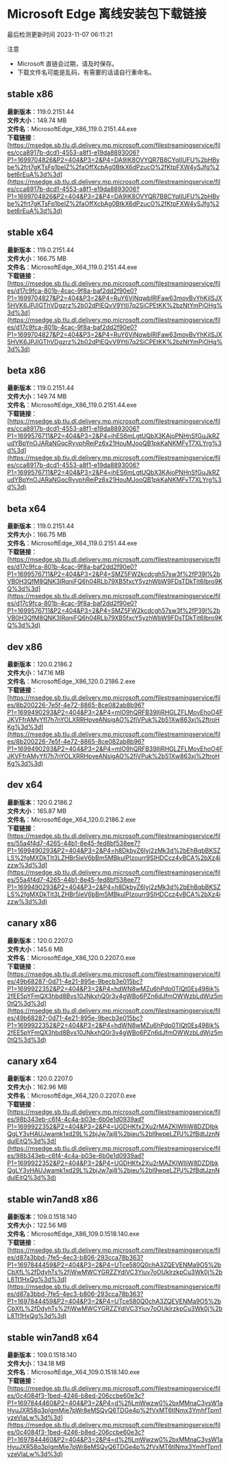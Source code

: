 # Microsoft Edge 离线安装包下载链接
最后检测更新时间
2023-11-07 06:11:21

注意
* Microsoft 直链会过期，请及时保存。
* 下载文件名可能是乱码，有需要的话请自行重命名。

## stable x86
**最新版本**：119.0.2151.44  
**文件大小**：149.74 MB  
**文件名**：MicrosoftEdge_X86_119.0.2151.44.exe  
**下载链接**：[https://msedge.sb.tlu.dl.delivery.mp.microsoft.com/filestreamingservice/files/cca8917b-dcd1-4553-a8f1-e19da8893006?P1=1699704826&P2=404&P3=2&P4=DA9IK8OVYQR7B8CYqIIUFU%2bHBybe%2frt7gKTsFp1beIZ%2faOffXcbAg0BtkX6dPzucO%2fKtpFXW4ySJfg%2bet6rEuA%3d%3d](https://msedge.sb.tlu.dl.delivery.mp.microsoft.com/filestreamingservice/files/cca8917b-dcd1-4553-a8f1-e19da8893006?P1=1699704826&P2=404&P3=2&P4=DA9IK8OVYQR7B8CYqIIUFU%2bHBybe%2frt7gKTsFp1beIZ%2faOffXcbAg0BtkX6dPzucO%2fKtpFXW4ySJfg%2bet6rEuA%3d%3d)  

## stable x64
**最新版本**：119.0.2151.44  
**文件大小**：166.75 MB  
**文件名**：MicrosoftEdge_X64_119.0.2151.44.exe  
**下载链接**：[https://msedge.sb.tlu.dl.delivery.mp.microsoft.com/filestreamingservice/files/d17c9fca-801b-4cac-9f8a-baf2dd2f90e0?P1=1699704827&P2=404&P3=2&P4=RuY6VjNqwblRIFaw63movBvYhKiISJX5HVK6JPJIGThVDgzrz%2b02dPlEQvV9YtIj7q2SiCPEtKK%2bzNtYmPjOHg%3d%3d](https://msedge.sb.tlu.dl.delivery.mp.microsoft.com/filestreamingservice/files/d17c9fca-801b-4cac-9f8a-baf2dd2f90e0?P1=1699704827&P2=404&P3=2&P4=RuY6VjNqwblRIFaw63movBvYhKiISJX5HVK6JPJIGThVDgzrz%2b02dPlEQvV9YtIj7q2SiCPEtKK%2bzNtYmPjOHg%3d%3d)  

## beta x86
**最新版本**：119.0.2151.44  
**文件大小**：149.74 MB  
**文件名**：MicrosoftEdge_X86_119.0.2151.44.exe  
**下载链接**：[https://msedge.sb.tlu.dl.delivery.mp.microsoft.com/filestreamingservice/files/cca8917b-dcd1-4553-a8f1-e19da8893006?P1=1699576711&P2=404&P3=2&P4=ihES6mLgtUQbX3KAjoPNHnSfGuJkRZudYBpYnOJARaNGqcRyvphRejPz6x21HouMJooQB1pkKaNKMFvT7XLYrg%3d%3d](https://msedge.sb.tlu.dl.delivery.mp.microsoft.com/filestreamingservice/files/cca8917b-dcd1-4553-a8f1-e19da8893006?P1=1699576711&P2=404&P3=2&P4=ihES6mLgtUQbX3KAjoPNHnSfGuJkRZudYBpYnOJARaNGqcRyvphRejPz6x21HouMJooQB1pkKaNKMFvT7XLYrg%3d%3d)  

## beta x64
**最新版本**：119.0.2151.44  
**文件大小**：166.75 MB  
**文件名**：MicrosoftEdge_X64_119.0.2151.44.exe  
**下载链接**：[https://msedge.sb.tlu.dl.delivery.mp.microsoft.com/filestreamingservice/files/d17c9fca-801b-4cac-9f8a-baf2dd2f90e0?P1=1699576711&P2=404&P3=2&P4=SMZ5FW2kcdcgh57sw3f%2fP39I%2bVB0H3QfM8QNK3IRqnjFQ6h04RLb79XB5fxcY5yzhWbW9FDsTDkTit6Ibro9KQ%3d%3d](https://msedge.sb.tlu.dl.delivery.mp.microsoft.com/filestreamingservice/files/d17c9fca-801b-4cac-9f8a-baf2dd2f90e0?P1=1699576711&P2=404&P3=2&P4=SMZ5FW2kcdcgh57sw3f%2fP39I%2bVB0H3QfM8QNK3IRqnjFQ6h04RLb79XB5fxcY5yzhWbW9FDsTDkTit6Ibro9KQ%3d%3d)  

## dev x86
**最新版本**：120.0.2186.2  
**文件大小**：147.16 MB  
**文件名**：MicrosoftEdge_X86_120.0.2186.2.exe  
**下载链接**：[https://msedge.sb.tlu.dl.delivery.mp.microsoft.com/filestreamingservice/files/8b200226-7e5f-4e72-8865-8ce082ab8b96?P1=1699490293&P2=404&P3=2&P4=mlO9hQRFB39lljRHGLZFLMovEhoO4FJKVFfrAMyYfI7h7nYOLXRRHpyeANsigAO%2fjVPuk%2b51Xw863xj%2ftroHKg%3d%3d](https://msedge.sb.tlu.dl.delivery.mp.microsoft.com/filestreamingservice/files/8b200226-7e5f-4e72-8865-8ce082ab8b96?P1=1699490293&P2=404&P3=2&P4=mlO9hQRFB39lljRHGLZFLMovEhoO4FJKVFfrAMyYfI7h7nYOLXRRHpyeANsigAO%2fjVPuk%2b51Xw863xj%2ftroHKg%3d%3d)  

## dev x64
**最新版本**：120.0.2186.2  
**文件大小**：165.87 MB  
**文件名**：MicrosoftEdge_X64_120.0.2186.2.exe  
**下载链接**：[https://msedge.sb.tlu.dl.delivery.mp.microsoft.com/filestreamingservice/files/55a4f4d7-4265-44b1-8e45-fed8bf538ee7?P1=1699490293&P2=404&P3=2&P4=h8DkbyZ6Iyj2zMk3d%2bEhBqbBKSZLS%2fgMXDkTIt3LZHBr5IeV6bBm5MBkuIPIzourr9SIHDCcz4vBCA%2bXz4izzw%3d%3d](https://msedge.sb.tlu.dl.delivery.mp.microsoft.com/filestreamingservice/files/55a4f4d7-4265-44b1-8e45-fed8bf538ee7?P1=1699490293&P2=404&P3=2&P4=h8DkbyZ6Iyj2zMk3d%2bEhBqbBKSZLS%2fgMXDkTIt3LZHBr5IeV6bBm5MBkuIPIzourr9SIHDCcz4vBCA%2bXz4izzw%3d%3d)  

## canary x86
**最新版本**：120.0.2207.0  
**文件大小**：145.6 MB  
**文件名**：MicrosoftEdge_X86_120.0.2207.0.exe  
**下载链接**：[https://msedge.sb.tlu.dl.delivery.mp.microsoft.com/filestreamingservice/files/49b68287-0d71-4e21-895e-9becb3e015bc?P1=1699922352&P2=404&P3=2&P4=hdWN8wMZu6hPdp0TlQt0Es498ik%2fEE5pYFmQX3hbd8Bvs10JNkxhQ0r3v4gWBo6PZn6dJfmOWWzbLdWiz5m0tQ%3d%3d](https://msedge.sb.tlu.dl.delivery.mp.microsoft.com/filestreamingservice/files/49b68287-0d71-4e21-895e-9becb3e015bc?P1=1699922352&P2=404&P3=2&P4=hdWN8wMZu6hPdp0TlQt0Es498ik%2fEE5pYFmQX3hbd8Bvs10JNkxhQ0r3v4gWBo6PZn6dJfmOWWzbLdWiz5m0tQ%3d%3d)  

## canary x64
**最新版本**：120.0.2207.0  
**文件大小**：162.96 MB  
**文件名**：MicrosoftEdge_X64_120.0.2207.0.exe  
**下载链接**：[https://msedge.sb.tlu.dl.delivery.mp.microsoft.com/filestreamingservice/files/98b343eb-c6f4-4c4a-b03e-6b0e1d0939ad?P1=1699922352&P2=404&P3=2&P4=UGDHKfx2Xu2rMAZKlWlliW8DZDIbkQgLY3vHAUJwamk1xd29L%2bjJw7aj8%2bjeu%2bl9wpeLZPJ%2fBdtJznNdulEitQ%3d%3d](https://msedge.sb.tlu.dl.delivery.mp.microsoft.com/filestreamingservice/files/98b343eb-c6f4-4c4a-b03e-6b0e1d0939ad?P1=1699922352&P2=404&P3=2&P4=UGDHKfx2Xu2rMAZKlWlliW8DZDIbkQgLY3vHAUJwamk1xd29L%2bjJw7aj8%2bjeu%2bl9wpeLZPJ%2fBdtJznNdulEitQ%3d%3d)  

## stable win7and8 x86
**最新版本**：109.0.1518.140  
**文件大小**：122.56 MB  
**文件名**：MicrosoftEdge_X86_109.0.1518.140.exe  
**下载链接**：[https://msedge.sb.tlu.dl.delivery.mp.microsoft.com/filestreamingservice/files/d87a3bbd-7fe5-4ec3-b806-293cca78b363?P1=1697844459&P2=404&P3=2&P4=UTce580Q0chA3ZQEVENMa9O5%2bCbXfL%2fDdyhTs%2fjWwMWCYGRZZYdIVC3Yiuv7oOUklrzkpCu3Wk0j%2bL8Tt1HxQg%3d%3d](https://msedge.sb.tlu.dl.delivery.mp.microsoft.com/filestreamingservice/files/d87a3bbd-7fe5-4ec3-b806-293cca78b363?P1=1697844459&P2=404&P3=2&P4=UTce580Q0chA3ZQEVENMa9O5%2bCbXfL%2fDdyhTs%2fjWwMWCYGRZZYdIVC3Yiuv7oOUklrzkpCu3Wk0j%2bL8Tt1HxQg%3d%3d)  

## stable win7and8 x64
**最新版本**：109.0.1518.140  
**文件大小**：134.18 MB  
**文件名**：MicrosoftEdge_X64_109.0.1518.140.exe  
**下载链接**：[https://msedge.sb.tlu.dl.delivery.mp.microsoft.com/filestreamingservice/files/0c4084f3-1bed-4246-b8ed-206ccbe60e3c?P1=1697844460&P2=404&P3=2&P4=d%2fjLmWwzw0%2bxMMnaC3ysW1aHyuJXR58q3pIgmMje7pWr8eMSQyQ6TDGe4p%2fVxMT6tlNmx3YmhfTpm1yzeVlaLw%3d%3d](https://msedge.sb.tlu.dl.delivery.mp.microsoft.com/filestreamingservice/files/0c4084f3-1bed-4246-b8ed-206ccbe60e3c?P1=1697844460&P2=404&P3=2&P4=d%2fjLmWwzw0%2bxMMnaC3ysW1aHyuJXR58q3pIgmMje7pWr8eMSQyQ6TDGe4p%2fVxMT6tlNmx3YmhfTpm1yzeVlaLw%3d%3d)  

